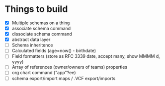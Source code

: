 # Things to build

- [x] Multiple schemas on a thing
- [x] associate schema command
- [x] dissociate schema command
- [x] abstract data layer
- [ ] Schema inheritence
- [ ] Calculated fields (age=now() - birthdate)
- [ ] Field formatters (store as RFC 3339 date, accept many, show MMMM d, yyyy)
- [ ] Array of references (owner/owners of teams) properties
- [ ] org chart command ("app"?ee)
- [ ] schema export/import maps / .VCF export/imports
